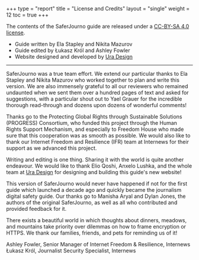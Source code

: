 +++
type = "report"
title = "License and Credits"
layout = "single"
weight = 12
toc = true
+++

The contents of the SaferJourno guide are released under a [CC-BY-SA 4.0 license](https://creativecommons.org/licenses/by-sa/4.0/).

* Guide written by Ela Stapley and Nikita Mazurov
* Guide edited by Łukasz Król and Ashley Fowler 
* Website designed and developed by [Ura Design](https://ura.design/en/)

------

SaferJourno was a true team effort. We extend our particular thanks to Ela Stapley and Nikita Mazurov who worked together to plan and write this version. We are also immensely grateful to all our reviewers who remained undaunted when we sent them over a hundred pages of text and asked for suggestions, with a particular shout out to Yael Grauer for the incredible thorough read-through and dozens upon dozens of wonderful comments!
 
Thanks go to the Protecting Global Rights through Sustainable Solutions (PROGRESS) Consortium, who funded this project through the Human Rights Support Mechanism, and especially to Freedom House who made sure that this cooperation was as smooth as possible. We would also like to thank our Internet Freedom and Resilience (IFR) team at Internews for their support as we advanced this project.
 
Writing and editing is one thing. Sharing it with the world is quite another endeavour. We would like to thank Elio Qoshi, Anxelo Lushka, and the whole team at [Ura Design](https://ura.design/en/) for designing and building this guide's new website!
 
This version of SaferJourno would never have happened if not for the first guide which launched a decade ago and quickly became the journalism digital safety guide. Our thanks go to Manisha Aryal and Dylan Jones, the authors of the original SaferJourno, as well as all who contributed and provided feedback for it.
 
There exists a beautiful world in which thoughts about dinners, meadows, and mountains take priority over dilemmas on how to frame encryption or HTTPS. We thank our families, friends, and pets for reminding us of it!
 
Ashley Fowler, Senior Manager of Internet Freedom & Resilience, Internews<br>
Łukasz Król, Journalist Security Specialist, Internews
